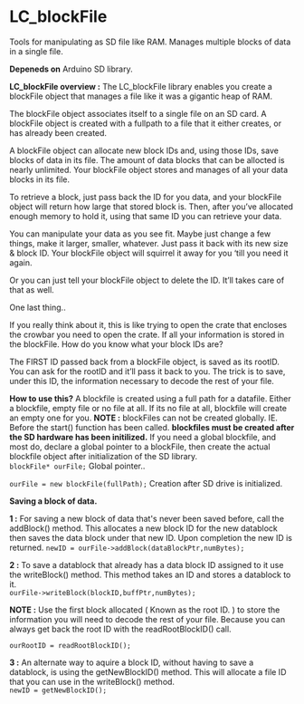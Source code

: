 # LC_blockFile
Tools for manipulating as SD file like RAM. Manages multiple blocks of data in a single file.  

**Depeneds on**
Arduino SD library.

**LC_blockFile overview :** The LC_blockFile library enables you create a blockFile object that manages a file like it was a gigantic heap of RAM.

The blockFile object associates itself to a single file on an SD card. A blockFile object is created with a fullpath to a file that it either creates, or has already been created.

A blockFile object can allocate new block IDs and, using those IDs, save blocks of data in its file. The amount of data blocks that can be allocted is nearly unlimited. Your blockFile object stores and manages of all your data blocks in its file.

To retrieve a block, just pass back the ID for you data, and your blockFile object will return how large that stored block is. Then, after you’ve allocated enough memory to hold it, using that same ID you can retrieve your data.

You can manipulate your data as you see fit. Maybe just change a few things, make it larger, smaller, whatever. Just pass it back with its new size & block ID. Your blockFile object will squirrel it away for you ‘till you need it again.

Or you can just tell your blockFile object to delete the ID. It’ll takes care of that as well.

One last thing..

If you really think about it, this is like trying to open the crate that encloses the crowbar you need to open the crate.  If all your information is stored in the blockFile. How do you know what your block IDs are?

The FIRST ID passed back from a blockFile object, is saved as its rootID. You can ask for the rootID and it’ll pass it back to you. The trick is to save, under this ID, the information necessary to decode the rest of your file.  


**How to use this?** A blockfile is created using a full path for a datafile. Either a blockfile, empty file or no file at all. If its no file at all, blockfile will create an empty one for you. **NOTE :** blockFiles can not be created globally. IE. Before the start() function has been called. **blockfiles must be created after the SD hardware has been initilized.** If you need a global blockfile, and most do, declare a global pointer to a blockFile, then create the actual blockfile object after initialization of the SD library.  
```blockFile* ourFile;``` Global pointer..

```ourFile = new blockFile(fullPath);```  Creation after SD drive is initialized.  

**Saving a block of data.**

**1 :**  For saving a new block of data that's never been saved before, call the addBlock() method. This allocates a new block ID for the new datablock then saves the data block under that new ID. Upon completion the new ID is returned.
```newID = ourFile->addBlock(dataBlockPtr,numBytes);```  

**2 :** To save a datablock that already has a data block ID assigned to it use the writeBlock() method. This method takes an ID and stores a datablock to it.  
```ourFile->writeBlock(blockID,buffPtr,numBytes);```  

**NOTE :** Use the first block allocated ( Known as the root ID. ) to store the information you will need to decode the rest of your file. Because you can always get back the root ID with the readRootBlockID() call.  

```ourRootID = readRootBlockID();```  

**3 :** An alternate way to aquire a block ID, without having to save a datablock, is using the getNewBlockID() method. This will allocate a file ID that you can use in the writeBlock() method.  
```newID = getNewBlockID();```  






